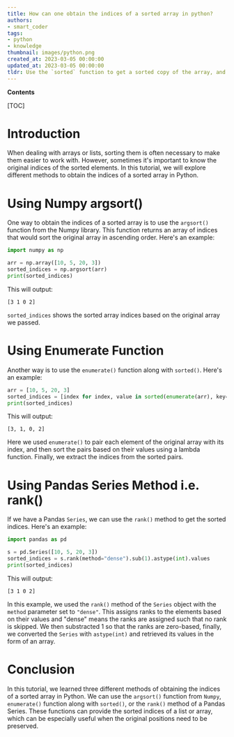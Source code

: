 ```yaml
---
title: How can one obtain the indices of a sorted array in python?
authors:
- smart_coder
tags:
- python
- knowledge
thumbnail: images/python.png
created_at: 2023-03-05 00:00:00
updated_at: 2023-03-05 00:00:00
tldr: Use the `sorted` function to get a sorted copy of the array, and then use the `index` method to find the indices of each element in the original array.
---
```


**Contents**

[TOC]

# Introduction

When dealing with arrays or lists, sorting them is often necessary to make them easier to work with. However, sometimes it's important to know the original indices of the sorted elements. In this tutorial, we will explore different methods to obtain the indices of a sorted array in Python. 

# Using Numpy argsort()

One way to obtain the indices of a sorted array is to use the `argsort()` function from the Numpy library. This function returns an array of indices that would sort the original array in ascending order. Here's an example:

```python
import numpy as np

arr = np.array([10, 5, 20, 3])
sorted_indices = np.argsort(arr)
print(sorted_indices)
```
This will output: 
```
[3 1 0 2]
```

`sorted_indices` shows the sorted array indices based on the original array we passed. 

# Using Enumerate Function

Another way is to use the `enumerate()` function along with `sorted()`. Here's an example:

```python
arr = [10, 5, 20, 3]
sorted_indices = [index for index, value in sorted(enumerate(arr), key=lambda x:x[1])]
print(sorted_indices)
```

This will output:
```
[3, 1, 0, 2]
```

Here we used `enumerate()` to pair each element of the original array with its index, and then sort the pairs based on their values using a lambda function. Finally, we extract the indices from the sorted pairs. 

# Using Pandas Series Method i.e. rank()

If we have a Pandas `Series`, we can use the `rank()` method to get the sorted indices. Here's an example:

```python
import pandas as pd

s = pd.Series([10, 5, 20, 3])
sorted_indices = s.rank(method="dense").sub(1).astype(int).values
print(sorted_indices)

```

This will output:

```
[3 1 0 2]
```

In this example, we used the `rank()` method of the `Series` object with the `method` parameter set to `"dense"`. This assigns ranks to the elements based on their values and "dense" means the ranks are assigned such that no rank is skipped. We then substracted 1 so that the ranks are zero-based, finally, we converted the `Series` with `astype(int)` and retrieved its values in the form of an array. 

# Conclusion

In this tutorial, we learned three different methods of obtaining the indices of a sorted array in Python. We can use the `argsort()` function from `Numpy`, `enumerate()` function along with `sorted()`, or the `rank()` method of a Pandas Series. These functions can provide the sorted indices of a list or array, which can be especially useful when the original positions need to be preserved.
